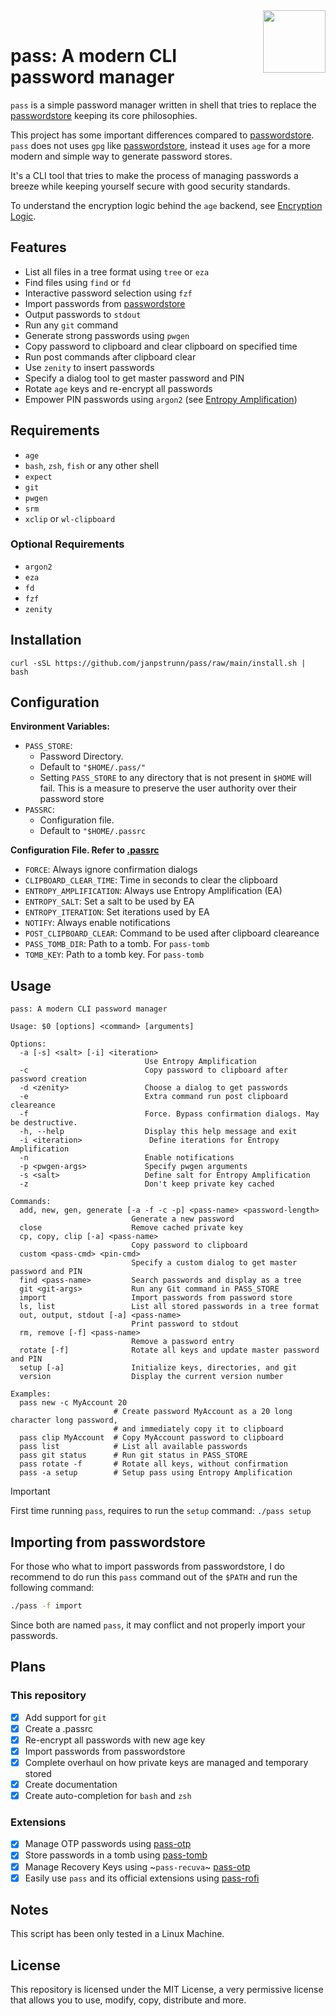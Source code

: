 <img src="https://git.disroot.org/janpstrunn/images/raw/branch/main/pass.png" align="right" height="100"/>
<br>

# pass: A modern CLI password manager

`pass` is a simple password manager written in shell that tries to replace the [passwordstore](https://www.passwordstore.org/) keeping its core philosophies.

This project has some important differences compared to [passwordstore](https://www.passwordstore.org/). `pass` does not uses `gpg` like [passwordstore](https://www.passwordstore.org/), instead it uses `age` for a more modern and simple way to generate password stores.

It's a CLI tool that tries to make the process of managing passwords a breeze while keeping yourself secure with good security standards.

To understand the encryption logic behind the `age` backend, see [Encryption Logic](https://github.com/janpstrunn/pass/wiki/Encryption-Logic).

## Features

- List all files in a tree format using `tree` or `eza`
- Find files using `find` or `fd`
- Interactive password selection using `fzf`
- Import passwords from [passwordstore](https://www.passwordstore.org/)
- Output passwords to `stdout`
- Run any `git` command
- Generate strong passwords using `pwgen`
- Copy password to clipboard and clear clipboard on specified time
- Run post commands after clipboard clear
- Use `zenity` to insert passwords
- Specify a dialog tool to get master password and PIN
- Rotate `age` keys and re-encrypt all passwords
- Empower PIN passwords using `argon2` (see [Entropy Amplification](https://github.com/janpstrunn/pass/wiki/Encryption-Logic#entropy-amplification))

## Requirements

- `age`
- `bash`, `zsh`, `fish` or any other shell
- `expect`
- `git`
- `pwgen`
- `srm`
- `xclip` or `wl-clipboard`

### Optional Requirements

- `argon2`
- `eza`
- `fd`
- `fzf`
- `zenity`

## Installation

```
curl -sSL https://github.com/janpstrunn/pass/raw/main/install.sh | bash
```

## Configuration

**Environment Variables:**

- `PASS_STORE`:
  - Password Directory.
  - Default to `"$HOME/.pass/"`
  - Setting `PASS_STORE` to any directory that is not present in `$HOME` will fail. This is a measure to preserve the user authority over their password store
- `PASSRC`:
  - Configuration file.
  - Default to `"$HOME/.passrc`

**Configuration File. Refer to [.passrc](https://github.com/janpstrunn/pass/blob/main/.passrc)**

- `FORCE`: Always ignore confirmation dialogs
- `CLIPBOARD_CLEAR_TIME`: Time in seconds to clear the clipboard
- `ENTROPY_AMPLIFICATION`: Always use Entropy Amplification (EA)
- `ENTROPY_SALT`: Set a salt to be used by EA
- `ENTROPY_ITERATION`: Set iterations used by EA
- `NOTIFY`: Always enable notifications
- `POST_CLIPBOARD_CLEAR`: Command to be used after clipboard cleareance
- `PASS_TOMB_DIR`: Path to a tomb. For `pass-tomb`
- `TOMB_KEY`: Path to a tomb key. For `pass-tomb`

## Usage

```
pass: A modern CLI password manager

Usage: $0 [options] <command> [arguments]

Options:
  -a [-s] <salt> [-i] <iteration>
                              Use Entropy Amplification
  -c                          Copy password to clipboard after password creation
  -d <zenity>                 Choose a dialog to get passwords
  -e                          Extra command run post clipboard cleareance
  -f                          Force. Bypass confirmation dialogs. May be destructive.
  -h, --help                  Display this help message and exit
  -i <iteration>               Define iterations for Entropy Amplification
  -n                          Enable notifications
  -p <pwgen-args>             Specify pwgen arguments
  -s <salt>                   Define salt for Entropy Amplification
  -z                          Don't keep private key cached

Commands:
  add, new, gen, generate [-a -f -c -p] <pass-name> <password-length>
                           Generate a new password
  close                    Remove cached private key
  cp, copy, clip [-a] <pass-name>
                           Copy password to clipboard
  custom <pass-cmd> <pin-cmd>
                           Specify a custom dialog to get master password and PIN
  find <pass-name>         Search passwords and display as a tree
  git <git-args>           Run any Git command in PASS_STORE
  import                   Import passwords from password store
  ls, list                 List all stored passwords in a tree format
  out, output, stdout [-a] <pass-name>
                           Print password to stdout
  rm, remove [-f] <pass-name>
                           Remove a password entry
  rotate [-f]              Rotate all keys and update master password and PIN
  setup [-a]               Initialize keys, directories, and git
  version                  Display the current version number

Examples:
  pass new -c MyAccount 20
                       # Create password MyAccount as a 20 long character long password,
                       # and immediately copy it to clipboard
  pass clip MyAccount  # Copy MyAccount password to clipboard
  pass list            # List all available passwords
  pass git status      # Run git status in PASS_STORE
  pass rotate -f       # Rotate all keys, without confirmation
  pass -a setup        # Setup pass using Entropy Amplification
```

> [!IMPORTANT]
> First time running `pass`, requires to run the `setup` command: `./pass setup`

## Importing from passwordstore

For those who what to import passwords from passwordstore, I do recommend to do run this `pass` command out of the `$PATH` and run the following command:

```bash
./pass -f import
```

Since both are named `pass`, it may conflict and not properly import your passwords.

## Plans

### This repository

- [x] Add support for `git`
- [x] Create a .passrc
- [x] Re-encrypt all passwords with new age key
- [x] Import passwords from passwordstore
- [x] Complete overhaul on how private keys are managed and temporary stored
- [x] Create documentation
- [x] Create auto-completion for `bash` and `zsh`

### Extensions

- [x] Manage OTP passwords using [pass-otp](https://github.com/janpstrunn/pass-otp)
- [x] Store passwords in a tomb using [pass-tomb](https://github.com/janpstrunn/pass-tomb)
- [x] Manage Recovery Keys using ~`pass-recuva`~ [pass-otp](https://github.com/janpstrunn/pass-otp)
- [x] Easily use `pass` and its official extensions using [pass-rofi](https://github.com/janpstrunn/pass-rofi)

## Notes

This script has been only tested in a Linux Machine.

## License

This repository is licensed under the MIT License, a very permissive license that allows you to use, modify, copy, distribute and more.
